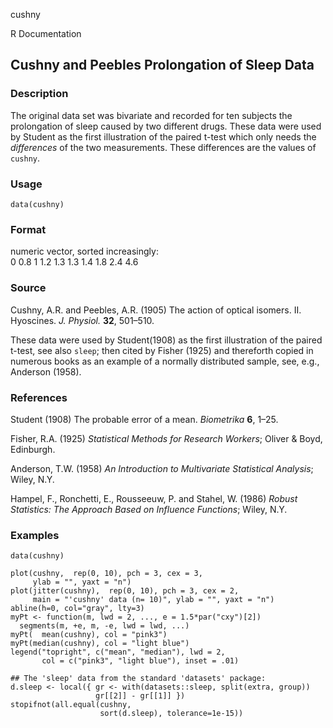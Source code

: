cushny

R Documentation

## Cushny and Peebles Prolongation of Sleep Data

### Description

The original data set was bivariate and recorded for ten subjects the
prolongation of sleep caused by two different drugs. These data were used by
Student as the first illustration of the paired t-test which only needs the
_differences_ of the two measurements. These differences are the values of
`cushny`.

### Usage

    data(cushny)

### Format

numeric vector, sorted increasingly:  
0 0.8 1 1.2 1.3 1.3 1.4 1.8 2.4 4.6

### Source

Cushny, A.R. and Peebles, A.R. (1905) The action of optical isomers. II.
Hyoscines. _J. Physiol._ **32**, 501–510.

These data were used by Student(1908) as the first illustration of the paired
t-test, see also `sleep`; then cited by Fisher (1925) and thereforth copied in
numerous books as an example of a normally distributed sample, see, e.g.,
Anderson (1958).

### References

Student (1908) The probable error of a mean. _Biometrika_ **6**, 1–25.

Fisher, R.A. (1925) _Statistical Methods for Research Workers_; Oliver & Boyd,
Edinburgh.

Anderson, T.W. (1958) _An Introduction to Multivariate Statistical Analysis_;
Wiley, N.Y.

Hampel, F., Ronchetti, E., Rousseeuw, P. and Stahel, W. (1986) _Robust
Statistics: The Approach Based on Influence Functions_; Wiley, N.Y.

### Examples

    
    data(cushny)
    
    plot(cushny,  rep(0, 10), pch = 3, cex = 3,
         ylab = "", yaxt = "n")
    plot(jitter(cushny),  rep(0, 10), pch = 3, cex = 2,
         main = "'cushny' data (n= 10)", ylab = "", yaxt = "n")
    abline(h=0, col="gray", lty=3)
    myPt <- function(m, lwd = 2, ..., e = 1.5*par("cxy")[2])
      segments(m, +e, m, -e, lwd = lwd, ...)
    myPt(  mean(cushny), col = "pink3")
    myPt(median(cushny), col = "light blue")
    legend("topright", c("mean", "median"), lwd = 2,
           col = c("pink3", "light blue"), inset = .01)
    
    ## The 'sleep' data from the standard 'datasets' package:
    d.sleep <- local({ gr <- with(datasets::sleep, split(extra, group))
                       gr[[2]] - gr[[1]] })
    stopifnot(all.equal(cushny,
                        sort(d.sleep), tolerance=1e-15))

